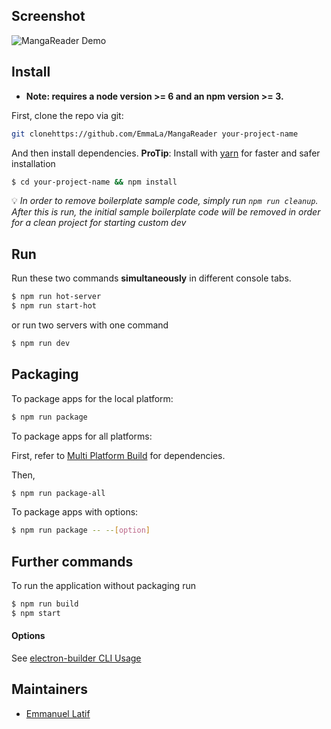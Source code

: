 ## Screenshot

![MangaReader Demo](https://s27.postimg.org/4vhhb3phf/out2.gif)

## Install

* **Note: requires a node version >= 6 and an npm version >= 3.**

First, clone the repo via git:

```bash
git clonehttps://github.com/EmmaLa/MangaReader your-project-name
```

And then install dependencies.
**ProTip**: Install with [yarn](https://github.com/yarnpkg/yarn) for faster and safer installation

```bash
$ cd your-project-name && npm install
```

:bulb: *In order to remove boilerplate sample code, simply run `npm run cleanup`. After this is run, the initial sample boilerplate code will be removed in order for a clean project for starting custom dev*

## Run

Run these two commands __simultaneously__ in different console tabs.

```bash
$ npm run hot-server
$ npm run start-hot
```

or run two servers with one command

```bash
$ npm run dev
```

## Packaging

To package apps for the local platform:

```bash
$ npm run package
```

To package apps for all platforms:

First, refer to [Multi Platform Build](https://github.com/electron-userland/electron-builder/wiki/Multi-Platform-Build) for dependencies.

Then,
```bash
$ npm run package-all
```

To package apps with options:

```bash
$ npm run package -- --[option]
```

## Further commands

To run the application without packaging run

```bash
$ npm run build
$ npm start
```

#### Options

See [electron-builder CLI Usage](https://github.com/electron-userland/electron-builder#cli-usage)

## Maintainers

- [Emmanuel Latif](https://github.com/EmmaLa)
